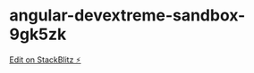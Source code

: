 # angular-devextreme-sandbox-9gk5zk

[Edit on StackBlitz ⚡️](https://stackblitz.com/edit/angular-devextreme-sandbox-9gk5zk)